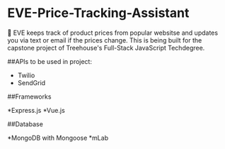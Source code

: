 # EVE-Price-Tracking-Assistant

🤖 EVE keeps track of product prices from popular websitse and updates you via text or email if the prices change. This is being built for the capstone project of Treehouse's Full-Stack JavaScript Techdegree.

##APIs to be used in project:

* Twilio
* SendGrid

##Frameworks

*Express.js
*Vue.js

##Database

*MongoDB with Mongoose
*mLab





